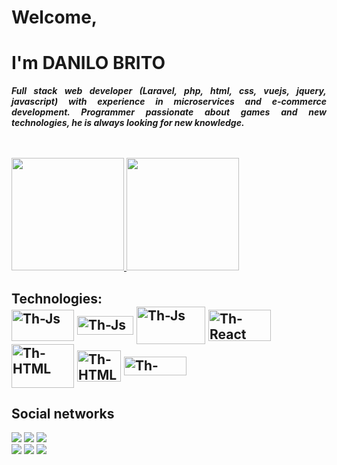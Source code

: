 <div style="display: inline_block;">
<h1>Welcome,</h1>
<h1>I'm DANILO BRITO</h1>
</div>
<div>
<p style="text-align: justify;"><em><strong>Full stack web developer (Laravel, php, html, css, vuejs, jquery, javascript) with experience in microservices and e-commerce development. Programmer passionate about games and new technologies, he is always looking for new knowledge.</strong></em></p>
</div>
<div style="display: inline_block;">&nbsp;</div>
<div style="display: inline_block;">&nbsp;</div>
<div style="display: inline_block;"><a href="https://github.com/danilobol"> <img src="https://github-readme-stats.vercel.app/api?username=danilobol&amp;show_icons=true&amp;theme=dracula&amp;include_all_commits=true&amp;count_private=true" height="180em" /> <img src="https://github-readme-stats.vercel.app/api/top-langs/?username=danilobol&amp;layout=compact&amp;langs_count=7&amp;theme=dracula" height="180em" /> </a></div>
<div style="display: inline_block;">
<h2>Technologies:<br /> <img src="https://tm.ibxk.com.br/2021/08/25/25005108362009.jpg" alt="Th-Js" width="100" height="50" align="center" /> <img src="https://upload.wikimedia.org/wikipedia/commons/thumb/1/19/Unity_Technologies_logo.svg/1200px-Unity_Technologies_logo.svg.png" alt="Th-Js" width="90" height="30" align="center" /> <img src="https://miro.medium.com/max/2000/1*ACR0gj0wbx91V_xgURifWg.png" alt="Th-Js" width="110" height="60" align="center" /> <img src="https://miro.medium.com/max/1400/0*YYimU29xUrOcvh8m." alt="Th-React" width="100" height="50" align="center" /> <img src="https://storage.googleapis.com/hcode-public-storage/images/PHP-8/PHP8_DEFAULT_HCODE.png" alt="Th-HTML" width="100" height="70" align="center" /> <img src="https://img.mandic.com.br/blog/2015/01/homepage-docker-logo.png" alt="Th-HTML" width="70" height="50" align="center" /> <img src="https://miro.medium.com/max/1400/0*otsfLuH8efGUeedm.png" alt="Th-HTML" width="100" height="30" align="center" /></h2>
</div>
<div>
<h2>Social networks</h2>
<a href="mailto:danilo.britoxD@gmail.com"><img src="https://img.shields.io/badge/Gmail-D14836?style=for-the-badge&amp;logo=gmail&amp;logoColor=white" /></a> <a href="https://www.linkedin.com/in/danilobol" target="_blank" rel="noopener"><img src="https://img.shields.io/badge/linkedin-836FFF?style=for-the-badge&amp;logo=linkedin&amp;logoColor=white" /></a> <a href="https://api.whatsapp.com/send?phone=557599251164&amp;text=" target="_blank" rel="noopener"><img src="https://img.shields.io/badge/Whatsapp-25D366?style=for-the-badge&amp;logo=whatsapp&amp;logoColor=white" /></a></div>
<div><a href="https://www.instagram.com/danilobol" target="_blank" rel="noopener"><img src="https://img.shields.io/badge/Instagram-E4405F?style=for-the-badge&amp;logo=instagram&amp;logoColor=white" /></a> <a href="https://www.facebook.com/danilo.britoxd/" target="_blank" rel="noopener"><img src="https://img.shields.io/badge/Facebook-1877f2?style=for-the-badge&amp;logo=facebook&amp;logoColor=white" /></a> <a href="mailto:danilo.britoxD@icloud.com"><img src="https://img.shields.io/badge/iCloud-000000?style=for-the-badge&amp;logo=apple&amp;logoColor=white" /></a></div>
<div>&nbsp;</div>
